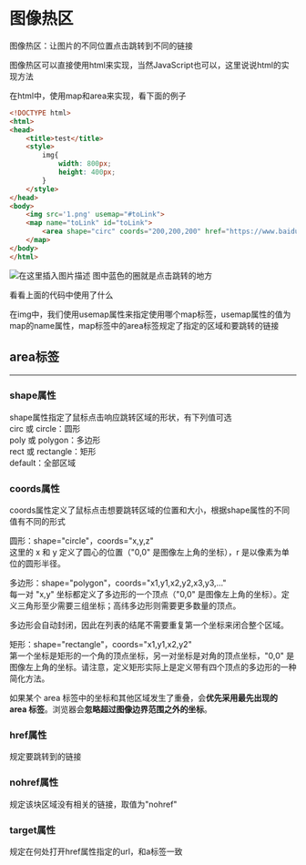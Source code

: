 # 图像热区
图像热区：让图片的不同位置点击跳转到不同的链接

图像热区可以直接使用html来实现，当然JavaScript也可以，这里说说html的实现方法

在html中，使用map和area来实现，看下面的例子
```html
<!DOCTYPE html>
<html>
<head>
	<title>test</title>
	<style>
		img{
			width: 800px;
			height: 400px;
		}
	</style>
</head>
<body>
	<img src='1.png' usemap="#toLink">
	<map name="toLink" id="toLink">
		<area shape="circ" coords="200,200,200" href="https://www.baidu.com">
	</map>
</body>
</html>
```

![在这里插入图片描述](https://img-blog.csdnimg.cn/201910131510266.png?x-oss-process=image/watermark,type_ZmFuZ3poZW5naGVpdGk,shadow_10,text_aHR0cHM6Ly9ibG9nLmNzZG4ubmV0L3plbXByb2dyYW0=,size_16,color_FFFFFF,t_70)
图中蓝色的圈就是点击跳转的地方

看看上面的代码中使用了什么

在img中，我们使用usemap属性来指定使用哪个map标签，usemap属性的值为map的name属性，map标签中的area标签规定了指定的区域和要跳转的链接

## area标签
---
### shape属性
shape属性指定了鼠标点击响应跳转区域的形状，有下列值可选  
circ 或 circle：圆形  
poly 或 polygon：多边形  
rect 或 rectangle：矩形  
default：全部区域

### coords属性
coords属性定义了鼠标点击想要跳转区域的位置和大小，根据shape属性的不同值有不同的形式  

圆形：shape="circle"，coords="x,y,z"  
这里的 x 和 y 定义了圆心的位置（"0,0" 是图像左上角的坐标），r 是以像素为单位的圆形半径。

多边形：shape="polygon"，coords="x1,y1,x2,y2,x3,y3,..."  
每一对 "x,y" 坐标都定义了多边形的一个顶点（"0,0" 是图像左上角的坐标）。定义三角形至少需要三组坐标；高纬多边形则需要更多数量的顶点。

多边形会自动封闭，因此在列表的结尾不需要重复第一个坐标来闭合整个区域。

矩形：shape="rectangle"，coords="x1,y1,x2,y2"  
第一个坐标是矩形的一个角的顶点坐标，另一对坐标是对角的顶点坐标，"0,0" 是图像左上角的坐标。请注意，定义矩形实际上是定义带有四个顶点的多边形的一种简化方法。


如果某个 area 标签中的坐标和其他区域发生了重叠，会**优先采用最先出现的 area 标签**。浏览器会**忽略超过图像边界范围之外的坐标**。

### href属性
规定要跳转到的链接

### nohref属性
规定该块区域没有相关的链接，取值为"nohref"

### target属性
规定在何处打开href属性指定的url，和a标签一致